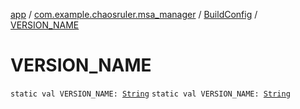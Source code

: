 [app](../../index.md) / [com.example.chaosruler.msa_manager](../index.md) / [BuildConfig](index.md) / [VERSION_NAME](.)

# VERSION_NAME

`static val VERSION_NAME: `[`String`](https://kotlinlang.org/api/latest/jvm/stdlib/kotlin/-string/index.html)
`static val VERSION_NAME: `[`String`](https://kotlinlang.org/api/latest/jvm/stdlib/kotlin/-string/index.html)